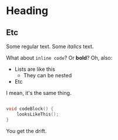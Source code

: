 # Heading
## Etc

Some regular text. Some *italics* text. 

What about `inline code`? Or **bold**? Oh, also: 

- Lists are like this
    - They can be nested
- Etc

I mean, it's the same thing. 

```c

void codeBlock() {
    looksLikeThis(); 
}

```

You get the drift. 
